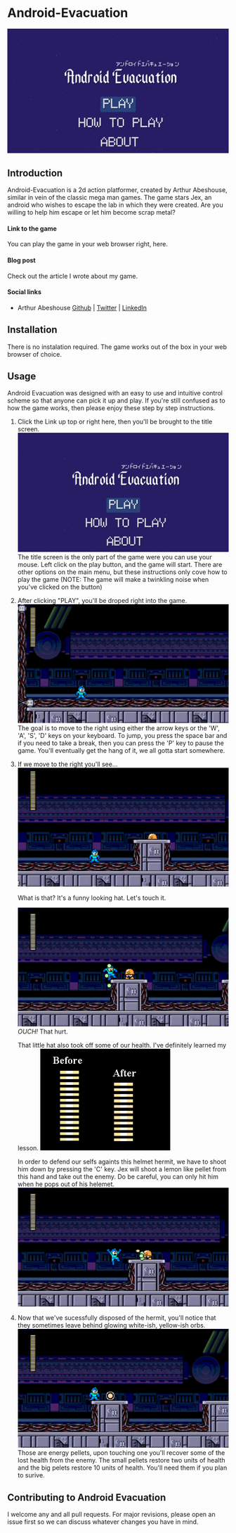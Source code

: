 # Android-Evacuation
![image](https://github.com/ArthurAbeshouse/Android-Evacuation/blob/master/Images/1.png)

## Introduction
Android-Evacuation is a 2d action platformer, created by Arthur Abeshouse, similar in vein of the classic mega man games. The game stars Jex, an android who wishes to escape the lab in which they were created. Are you willing to help him escape or let him become scrap metal?

#### Link to the game
You can play the game in your web browser right, here.

#### Blog post
Check out the article I wrote about my game.

#### Social links
* Arthur Abeshouse [Github](https://github.com/ArthurAbeshouse) | [Twitter](https://twitter.com/ArthurAbeshouse) | [LinkedIn](https://www.linkedin.com/in/arthur-abeshouse-020804102/)

## Installation
There is no instalation required. The game works out of the box in your web browser of choice. 

## Usage
Android Evacuation was designed with an easy to use and intuitive control scheme so that anyone can pick it up and play. If you're still confused as to how the game works, then please enjoy these step by step instructions.

 1. Click the Link up top or right here, then you'll be brought to the title screen. 
    ![image](https://github.com/ArthurAbeshouse/Android-Evacuation/blob/master/Images/1.png)
    The title screen is the only part of the game were you can use your mouse. Left click on the play button, and the game will start. There are other options on the main menu, but these instructions only cove how to play the game (NOTE: The game will make a twinkling noise when you've clicked on the button)

 2. After clicking "PLAY", you'll be droped right into the game. 
    ![image](https://github.com/ArthurAbeshouse/Android-Evacuation/blob/master/Images/2.png)
    The goal is to move to the right using either the arrow keys or the 'W', 'A', 'S', 'D' keys on your keyboard. To jump, you press the space bar and if you need to take a break, then you can press the 'P' key to pause the game. You'll eventually get the hang of it, we all gotta start somewhere.

 3. If we move to the right you'll see...
    ![image](https://github.com/ArthurAbeshouse/Android-Evacuation/blob/master/Images/3.png)

    What is that? It's a funny looking hat. Let's touch it.
    
    ![image](https://github.com/ArthurAbeshouse/Android-Evacuation/blob/master/Images/6.png)
    *OUCH!* That hurt. 
    
    That little hat also took off some of our health. I've definitely learned my lesson.
    ![image](https://github.com/ArthurAbeshouse/Android-Evacuation/blob/master/Images/7.png)
    
    
    In order to defend our selfs againts this helmet hermit, we have to shoot him down by pressing the 'C' key. Jex will shoot a lemon like pellet from this hand and take out the enemy. Do be careful, you can only hit him when he pops out of his helemet.
    ![image](https://github.com/ArthurAbeshouse/Android-Evacuation/blob/master/Images/5.png)
    
4. Now that we've sucessfully disposed of the hermit, you'll notice that they sometimes leave behind glowing white-ish, yellow-ish orbs. 
    ![image](https://github.com/ArthurAbeshouse/Android-Evacuation/blob/master/Images/4.png)
    Those are energy pellets, upon touching one you'll recover some of the lost health from the enemy. The small pellets restore two units of health and the big pelets restore 10 units of health. You'll need them if you plan to surive.

## Contributing to Android Evacuation
I welcome any and all pull requests. For major revisions, please open an issue first so we can discuss whatever changes you have in mind.
